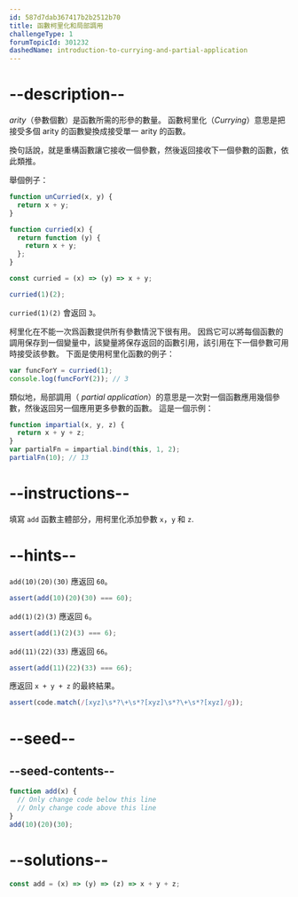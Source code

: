 ```yaml
---
id: 587d7dab367417b2b2512b70
title: 函數柯里化和局部調用
challengeType: 1
forumTopicId: 301232
dashedName: introduction-to-currying-and-partial-application
---
```


# --description--

<dfn>arity</dfn>（參數個數）是函數所需的形參的數量。 函數柯里化（<dfn>Currying</dfn>）意思是把接受多個 arity 的函數變換成接受單一 arity 的函數。

換句話說，就是重構函數讓它接收一個參數，然後返回接收下一個參數的函數，依此類推。

舉個例子：

```js
function unCurried(x, y) {
  return x + y;
}

function curried(x) {
  return function (y) {
    return x + y;
  };
}

const curried = (x) => (y) => x + y;

curried(1)(2);
```

`curried(1)(2)` 會返回 `3`。

柯里化在不能一次爲函數提供所有參數情況下很有用。 因爲它可以將每個函數的調用保存到一個變量中，該變量將保存返回的函數引用，該引用在下一個參數可用時接受該參數。 下面是使用柯里化函數的例子：

```js
var funcForY = curried(1);
console.log(funcForY(2)); // 3
```

類似地，局部調用（ <dfn>partial application</dfn>）的意思是一次對一個函數應用幾個參數，然後返回另一個應用更多參數的函數。 這是一個示例：

```js
function impartial(x, y, z) {
  return x + y + z;
}
var partialFn = impartial.bind(this, 1, 2);
partialFn(10); // 13
```

# --instructions--

填寫 `add` 函數主體部分，用柯里化添加參數 `x`，`y` 和 `z`.

# --hints--

`add(10)(20)(30)` 應返回 `60`。

```js
assert(add(10)(20)(30) === 60);
```

`add(1)(2)(3)` 應返回 `6`。

```js
assert(add(1)(2)(3) === 6);
```

`add(11)(22)(33)` 應返回 `66`。

```js
assert(add(11)(22)(33) === 66);
```

應返回 `x + y + z` 的最終結果。

```js
assert(code.match(/[xyz]\s*?\+\s*?[xyz]\s*?\+\s*?[xyz]/g));
```

# --seed--

## --seed-contents--

```js
function add(x) {
  // Only change code below this line
  // Only change code above this line
}
add(10)(20)(30);
```

# --solutions--

```js
const add = (x) => (y) => (z) => x + y + z;
```
